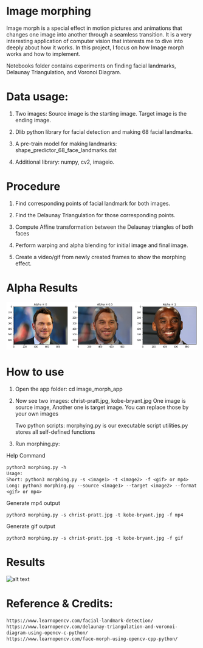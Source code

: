# Image morphing


Image morph is a special effect in motion pictures and animations that changes one image into another through a seamless transition. It is a very interesting application of computer vision that interests me to dive into deeply about how it works. In this project, I focus on how Image morph works and how to implement.

Notebooks folder contains experiments on finding facial landmarks, Delaunay Triangulation, and Voronoi Diagram.

# Data usage:

1. Two images: Source image is the starting image. Target image is the ending image.

2. Dlib python library for facial detection and making 68 facial landmarks.

3. A pre-train model for making landmarks: shape_predictor_68_face_landmarks.dat

4. Additional library: numpy, cv2, imageio.


# Procedure

1. Find corresponding points of facial landmark for both images.

2. Find the Delaunay Triangulation for those corresponding points.

3. Compute Affine transformation between the Delaunay triangles of both faces

4. Perform warping and alpha blending for initial image and final image.

5. Create a video/gif from newly created frames to show the morphing effect.


# Alpha Results

![alt text](https://github.com/zzyrd/Image_morphing/blob/master/alpha_result.png "result")

# How to use

1. Open the app folder:
	cd image_morph_app

2. Now see two images: christ-pratt.jpg, kobe-bryant.jpg
   One image is source image, Another one is target image. You can replace those by your own images

   Two python scripts:
   	morphying.py is our executable script
   	utilities.py stores all self-defined functions

3. Run morphing.py:

Help Command

    python3 morphing.py -h
	Usage:
	Short: python3 morphing.py -s <image1> -t <image2> -f <gif> or mp4>
	Long: python3 morphing.py --source <image1> --target <image2> --format <gif> or mp4>


Generate mp4 output


    python3 morphing.py -s christ-pratt.jpg -t kobe-bryant.jpg -f mp4

Generate gif output

	python3 morphing.py -s christ-pratt.jpg -t kobe-bryant.jpg -f gif

# Results
![alt text](https://github.com/zzyrd/Image_morphing/blob/master/morphed_image.gif "result")

# Reference & Credits:
	https://www.learnopencv.com/facial-landmark-detection/
	https://www.learnopencv.com/delaunay-triangulation-and-voronoi-diagram-using-opencv-c-python/
	https://www.learnopencv.com/face-morph-using-opencv-cpp-python/
